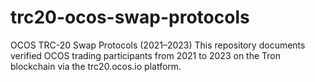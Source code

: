 # trc20-ocos-swap-protocols
OCOS TRC-20 Swap Protocols (2021–2023)  This repository documents verified OCOS trading participants from 2021 to 2023 on the Tron blockchain via the trc20.ocos.io platform.
